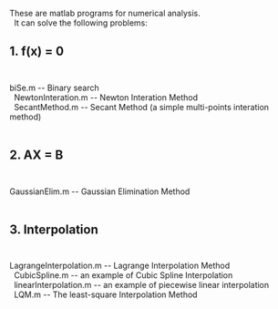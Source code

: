 These are matlab programs for numerical analysis. <br> 
It can solve the following problems: <br>

## 1. f(x) = 0 <br> 
biSe.m -- Binary search <br> 
NewtonInteration.m  -- Newton Interation Method <br> 
SecantMethod.m   -- Secant Method (a simple multi-points interation method) <br> 

## 2. AX = B<br> 
GaussianElim.m   -- Gaussian Elimination Method <br> 

## 3. Interpolation<br> 
LagrangeInterpolation.m   -- Lagrange Interpolation Method <br> 
CubicSpline.m    -- an example of Cubic Spline Interpolation <br> 
linearInterpolation.m   -- an example of piecewise linear interpolation <br> 
LQM.m   -- The least-square Interpolation Method <br> 

